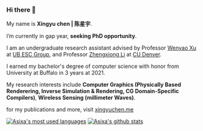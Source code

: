 ### Hi there 👋


My name is **Xingyu chen | 陈星宇**.

I’m currently in gap year, **seeking PhD opportunity**.

I am an undergraduate research assistant advised by Professor [Wenyao Xu](http://www.cse.buffalo.edu/~wenyaoxu) at [UB ESC Group](http://www.cse.buffalo.edu/~wenyaoxu/esc.html), and Professor [Zhengxiong Li](https://www.acsu.buffalo.edu/~zhengxio/) at [CU Denver](https://www.ucdenver.edu/). 

I earned my bachelor's degree of computer science with honor from University at Buffalo in 3 years at 2021.

My research interests include **Computer Graphics (Physically Based Renderering, Inverse Simulation & Rendering, CG Domain-Specific Compilers)**, **Wireless Sensing (millimeter Waves)**.

for my publications and more, visit [xingyuchen.me](https://xingyuchen.me)

[![Asixa's most used languages](https://github-readme-stats.vercel.app/api/top-langs/?username=Asixa&layout=compact)](https://github.com/Asixa/)
[![Asixa's github stats](https://github-readme-stats.vercel.app/api?username=asixa&count_private=true&show_icons=true&hide_rank=true)](https://github.com/Asixa/)


